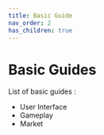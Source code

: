 ```yaml
---
title: Basic Guide
nav_order: 2
has_children: true
---
```


# Basic Guides

List of basic guides : 
- User Interface
- Gameplay
- Market